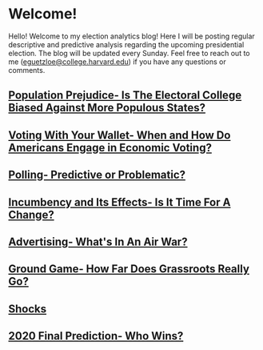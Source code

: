 # Welcome!

Hello! Welcome to my election analytics blog! Here I will be posting regular descriptive and predictive analysis regarding the upcoming presidential election. The blog will be updated every Sunday. Feel free to reach out to me (eguetzloe@college.harvard.edu) if you have any questions or comments.

## [Population Prejudice- Is The Electoral College Biased Against More Populous States?](posts/01-blog.md)

## [Voting With Your Wallet- When and How Do Americans Engage in Economic Voting?](posts/02-blog.md)

## [Polling- Predictive or Problematic?](posts/03-blog.md)

## [Incumbency and Its Effects- Is It Time For A Change?](posts/04-blog.md)

## [Advertising- What's In An Air War?](posts/05-blog.md)

## [Ground Game- How Far Does Grassroots Really Go?](posts/06-blog.md)

## [Shocks](posts/07-blog.md)

## [2020 Final Prediction- Who Wins?](posts/08-blog.md)